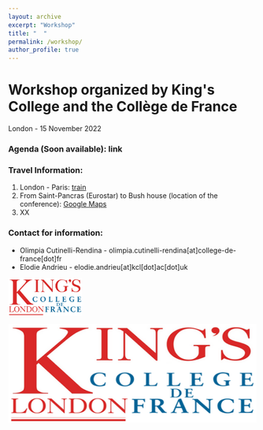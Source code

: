 ```yaml
---
layout: archive
excerpt: "Workshop"
title: "  "
permalink: /workshop/
author_profile: true
---
```


# Workshop organized by King's College and the Collège de France 
London - 15 November 2022

### Agenda (Soon available): link

### Travel Information:
1. London - Paris: [train](https://www.eurostar.com/fr-fr) 
2. From Saint-Pancras (Eurostar) to Bush house (location of the conference): [Google Maps](https://www.google.com/maps/dir/Bush+House,+Aldwych,+London,+UK/King's+Cross+St.+Pancras,+Euston+Rd,+London+N1+9AL,+United+Kingdom/@51.5184507,-0.1257624,14.09z/data=!4m14!4m13!1m5!1m1!1s0x487604b57c3fffff:0x7cf28e36d5dddd5d!2m2!1d-0.1173517!2d51.5130562!1m5!1m1!1s0x48761b3bf94081c7:0x7c612b5a92c7a2d0!2m2!1d-0.123169!2d51.530663!3e3) 
3. XX

### Contact for information:  
* Olimpia Cutinelli-Rendina - olimpia.cutinelli-rendina[at]college-de-france[dot]fr
* Elodie Andrieu - elodie.andrieu[at]kcl[dot]ac[dot]uk

<img
  src="/images/kings-college-london2.png"
  alt="Alt text"
  title="Optional title"
  style="display: inline-block; margin: 6 auto; max-width: 150px">
  
  
  <p align="center">
  <img width="600" height="200" src="/images/kings-college-london2.png">
</p>
